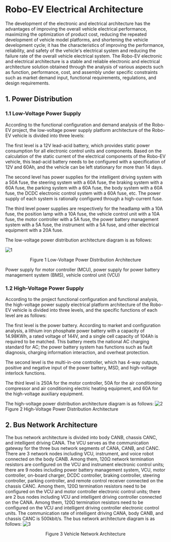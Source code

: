 # Robo-EV Electrical Architecture

The development of the electronic and electrical architecture has the advantages of improving the overall vehicle electrical performance, maximizing the optimization of product cost, reducing the repeated development of vehicle model platforms, and shortening the vehicle development cycle; it has the characteristics of improving the performance, reliability, and safety of the vehicle's electrical system and reducing the failure rate of the overall vehicle electrical system. The Robo-EV electronic and electrical architecture is a stable and reliable electronic and electrical architecture solution obtained through the analysis of various aspects such as function, performance, cost, and assembly under specific constraints such as market demand input, functional requirements, regulations, and design requirements.


## 1. Power Distribution

### 1.1 Low-Voltage Power Supply

According to the functional configuration and demand analysis of the Robo-EV project, the low-voltage power supply platform architecture of the Robo-EV vehicle is divided into three levels:

The first level is a 12V lead-acid battery, which provides static power consumption for all electronic control units and components. Based on the calculation of the static current of the electrical components of the Robo-EV vehicle, this lead-acid battery needs to be configured with a specification of 12V and 60Ah, and the vehicle can be left stationary for more than 14 days.

The second level has power supplies for the intelligent driving system with a 50A fuse, the steering system with a 60A fuse, the braking system with a 60A fuse, the parking system with a 60A fuse, the body system with a 60A fuse, the DCDC electronic control system with a 60A fuse, etc. The power supply of each system is rationally configured through a high-current fuse.

The third level power supplies are respectively for the headlamp with a 10A fuse, the position lamp with a 10A fuse, the vehicle control unit with a 10A fuse, the motor controller with a 5A fuse, the power battery management system with a 5A fuse, the instrument with a 5A fuse, and other electrical equipment with a 20A fuse.

The low-voltage power distribution architecture diagram is as follows:

![1](https://github.com/user-attachments/assets/e5c7000f-4695-4835-95e2-c59bdd38c52b)


<center>Figure 1 Low-Voltage Power Distribution Architecture</center>

Power supply for motor controller (MCU), power supply for power battery management system (BMS), vehicle control unit (VCU)

### 1.2 High-Voltage Power Supply

According to the project functional configuration and functional analysis, the high-voltage power supply electrical platform architecture of the Robo-EV vehicle is divided into three levels, and the specific functions of each level are as follows:

The first level is the power battery. According to market and configuration analysis, a lithium iron phosphate power battery with a capacity of 14.98KWh, a rated voltage of 144V, and a single cell capacity of 104Ah is required to be matched. This battery meets the national AC charging standard for AC; the power battery system has functions such as fault diagnosis, charging information interaction, and overheat protection.

The second level is the multi-in-one controller, which has 4-way outputs, positive and negative input of the power battery, MSD, and high-voltage interlock functions.

The third level is 250A for the motor controller, 50A for the air conditioning compressor and air conditioning electric heating equipment, and 60A for the high-voltage auxiliary equipment.

The high-voltage power distribution architecture diagram is as follows:
![2](https://github.com/user-attachments/assets/ba46c5b1-7ae6-48b1-a054-45cc4a3d59fd)
Figure 2 High-Voltage Power Distribution Architecture

## 2. Bus Network Architecture

The bus network architecture is divided into body CANB, chassis CANC, and intelligent driving CANA. The VCU serves as the communication gateway for the three bus network segments of CANA, CANB, and CANC. There are 3 network nodes including VCU, instrument, and voice robot connected on the body CANB. Among them, 120Ω network termination resistors are configured on the VCU and instrument electronic control units; there are 9 nodes including power battery management system, VCU, motor controller, on-board charger, DCDC controller, braking controller, steering controller, parking controller, and remote control receiver connected on the chassis CANC. Among them, 120Ω termination resistors need to be configured on the VCU and motor controller electronic control units; there are 2 bus nodes including VCU and intelligent driving controller connected on the CANA. Among them, 120Ω termination resistors need to be configured on the VCU and intelligent driving controller electronic control units. The communication rate of intelligent driving CANA, body CANB, and chassis CANC is 500kbit/s. The bus network architecture diagram is as follows:
![3](https://github.com/user-attachments/assets/f88ba66d-5f78-4971-a616-c0fc780be1ae)
<center>Figure 3 Vehicle Network Architecture</center>

